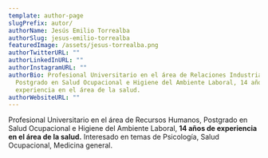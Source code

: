 ```yaml
---
template: author-page
slugPrefix: autor/
authorName: Jesús Emilio Torrealba
authorSlug: jesus-emilio-torrealba
featuredImage: /assets/jesus-torrealba.png
authorTwitterURL: ""
authorLinkedInURL: ""
authorInstagramURL: ""
authorBio: Profesional Universitario en el área de Relaciones Industriales,
  Postgrado en Salud Ocupacional e Higiene del Ambiente Laboral, 14 años de
  experiencia en el área de la salud.
authorWebsiteURL: ""
---
```

<!--StartFragment-->

Profesional Universitario en el área de Recursos Humanos, Postgrado en Salud Ocupacional e Higiene del Ambiente Laboral, **14 años de experiencia en el área de la salud.** Interesado en temas de Psicología, Salud Ocupacional, Medicina general.

<!--EndFragment-->